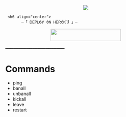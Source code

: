<p align="center"><a href="https://t.me/TEAM_CDX"><img src="https://te.legra.ph/file/63531adaa61fd0c91a556.jpg"></a></p>      
  
     <h6 align="center">      
           ─「 ᎠᎬᏢᏞϴᎽ ϴΝ ᎻᎬᎡϴᏦႮ 」─      
  </h3>      
     <p align="center"><a href="https://dashboard.heroku.com/new?template=https://github.com/MrHacker5575/CoDeX_BAN_BOTs"> <img src="https://img.shields.io/badge/Deploy%20On%20Heroku-bringle?style=for-the-badge&logo=heroku" width="220" height="38.45"/></a></p>      
  
  ━━━━━━━━━━━━━━━━━━━━━━     
  
  # Commands  
  - ping  
  - banall  
  - unbanall  
  - kickall  
  - leave   
  - restart

